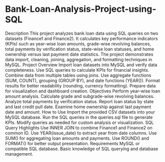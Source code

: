 # Bank-Loan-Analysis-Project-using-SQL
Description
This project analyzes bank loan data using SQL queries on two datasets (Finance1 and Finance2). It calculates key performance indicators (KPIs) such as year-wise loan amounts, grade-wise revolving balances, total payments by verification status, state-wise loan statuses, and home ownership versus last payment date statistics. The project demonstrates data import, cleaning, joining, aggregation, and formatting techniques in MySQL.
Project Overview
Import loan datasets into MySQL and verify data completeness.
Use SQL queries to calculate KPIs for financial insights.
Combine data from multiple tables using joins.
Use aggregate functions (SUM, COUNT), grouping (GROUP BY), and date functions (YEAR()).
Format results for better readability (rounding, currency formatting).
Prepare data for visualization and dashboard creation.
Objectives
Perform year-wise loan amount analysis.
Calculate grade and subgrade-wise revolving balances.
Analyze total payments by verification status.
Report loan status by state and last credit pull date.
Examine home ownership against last payment date and amount.
How to Use
Import the provided CSV datasets into your MySQL database.
Run the SQL queries in the queries.sql file to generate KPIs.
Modify queries as needed for custom analysis or visualization.
SQL Query Highlights
Use INNER JOIN to combine Finance1 and Finance2 on common ID.
Use YEAR(issue_date) to extract year from date columns.
Use SUM() for aggregating loan amounts and payments.
Use ROUND() and FORMAT() for better output presentation.
Requirements
MySQL or compatible SQL database.
Basic knowledge of SQL querying and database management.
